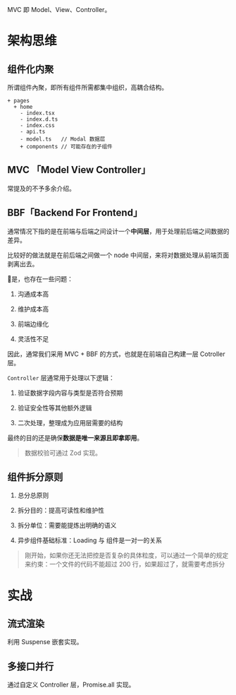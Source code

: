 MVC 即 Model、View、Controller。

# 架构思维

## 组件化内聚

所谓组件內聚，即所有组件所需都集中组织，高耦合结构。

```Plain Text
+ pages
  + home
    - index.tsx
    - index.d.ts
    - index.css
    - api.ts
    - model.ts   // Modal 数据层
    + components // 可能存在的子组件
```

## MVC 「Model View Controller」

常提及的不予多余介绍。

## BBF「Backend For Frontend」

通常情况下指的是在前端与后端之间设计一个**中间层**，用于处理前后端之间数据的差异。

比较好的做法就是在前后端之间做一个 node 中间层，来将对数据处理从前端页面剥离出去。

🥚是，也存在一些问题：

1. 沟通成本高

2. 维护成本高

3. 前端边缘化

4. 灵活性不足

因此，通常我们采用 MVC + BBF 的方式，也就是在前端自己构建一层 Cotroller 层。

`Controller` 层通常用于处理以下逻辑：

1. 验证数据字段内容与类型是否符合预期

2. 验证安全性等其他额外逻辑

3. 二次处理，整理成为应用层需要的结构

最终的目的还是确保**数据是唯一来源且即拿即用**。

> 数据校验可通过 Zod 实现。

## 组件拆分原则

1. 总分总原则

2. 拆分目的：提高可读性和维护性

3. 拆分单位：需要能提炼出明确的语义

4. 异步组件基础标准：Loading 与 组件是一对一的关系

> 刚开始，如果你还无法把控是否复杂的具体粒度，可以通过一个简单的规定来约束：一个文件的代码不能超过 200 行，如果超过了，就需要考虑拆分

# 实战

## 流式渲染

利用 Suspense 嵌套实现。

## 多接口并行

通过自定义 Controller 层，Promise.all 实现。





